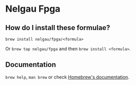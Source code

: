 # Nelgau Fpga

## How do I install these formulae?

`brew install nelgau/fpga/<formula>`

Or `brew tap nelgau/fpga` and then `brew install <formula>`.

## Documentation

`brew help`, `man brew` or check [Homebrew's documentation](https://docs.brew.sh).
